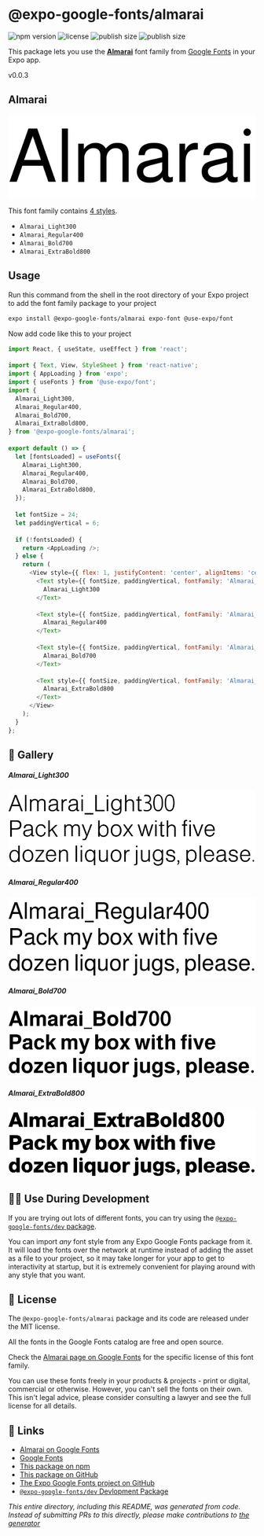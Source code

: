 # @expo-google-fonts/almarai

![npm version](https://flat.badgen.net/npm/v/@expo-google-fonts/almarai)
![license](https://flat.badgen.net/github/license/expo/google-fonts)
![publish size](https://flat.badgen.net/packagephobia/install/@expo-google-fonts/almarai)
![publish size](https://flat.badgen.net/packagephobia/publish/@expo-google-fonts/almarai)

This package lets you use the [**Almarai**](https://fonts.google.com/specimen/Almarai) font family from [Google Fonts](https://fonts.google.com/) in your Expo app.

v0.0.3

## Almarai

![Almarai](./font-family.png)

This font family contains [4 styles](#-gallery).

- `Almarai_Light300`
- `Almarai_Regular400`
- `Almarai_Bold700`
- `Almarai_ExtraBold800`

## Usage

Run this command from the shell in the root directory of your Expo project to add the font family package to your project
```sh
expo install @expo-google-fonts/almarai expo-font @use-expo/font
```

Now add code like this to your project
```js
import React, { useState, useEffect } from 'react';

import { Text, View, StyleSheet } from 'react-native';
import { AppLoading } from 'expo';
import { useFonts } from '@use-expo/font';
import {
  Almarai_Light300,
  Almarai_Regular400,
  Almarai_Bold700,
  Almarai_ExtraBold800,
} from '@expo-google-fonts/almarai';

export default () => {
  let [fontsLoaded] = useFonts({
    Almarai_Light300,
    Almarai_Regular400,
    Almarai_Bold700,
    Almarai_ExtraBold800,
  });

  let fontSize = 24;
  let paddingVertical = 6;

  if (!fontsLoaded) {
    return <AppLoading />;
  } else {
    return (
      <View style={{ flex: 1, justifyContent: 'center', alignItems: 'center' }}>
        <Text style={{ fontSize, paddingVertical, fontFamily: 'Almarai_Light300' }}>
          Almarai_Light300
        </Text>

        <Text style={{ fontSize, paddingVertical, fontFamily: 'Almarai_Regular400' }}>
          Almarai_Regular400
        </Text>

        <Text style={{ fontSize, paddingVertical, fontFamily: 'Almarai_Bold700' }}>
          Almarai_Bold700
        </Text>

        <Text style={{ fontSize, paddingVertical, fontFamily: 'Almarai_ExtraBold800' }}>
          Almarai_ExtraBold800
        </Text>
      </View>
    );
  }
};

```

## 🔡 Gallery

##### Almarai_Light300
![Almarai_Light300](./d65c40f0692b45d73302895b80e837f57f1b4e69a5d3255c3f186919eab23780.ttf.png)

##### Almarai_Regular400
![Almarai_Regular400](./1b22529a81e051312110ae38c450d9b4f5474030f2275dc4574f26c8fcf5318e.ttf.png)

##### Almarai_Bold700
![Almarai_Bold700](./6cf3b7ecc9ac853f7071684fc5dfb22dd3a13f41901fee6aeb54cd9cc81d1126.ttf.png)

##### Almarai_ExtraBold800
![Almarai_ExtraBold800](./55d68f8e4adef1c44ed2dbc154537092c330112b9ac46a94338e58f08f02bcb6.ttf.png)


## 👩‍💻 Use During Development

If you are trying out lots of different fonts, you can try using the [`@expo-google-fonts/dev` package](https://github.com/expo/google-fonts/tree/master/font-packages/dev#readme).

You can import *any* font style from any Expo Google Fonts package from it. It will load the fonts
over the network at runtime instead of adding the asset as a file to your project, so it may take longer
for your app to get to interactivity at startup, but it is extremely convenient
for playing around with any style that you want.

## 📖 License

The `@expo-google-fonts/almarai` package and its code are released under the MIT license.

All the fonts in the Google Fonts catalog are free and open source.

Check the [Almarai page on Google Fonts](https://fonts.google.com/specimen/Almarai) for the specific license of this font family.

You can use these fonts freely in your products & projects - print or digital, commercial or otherwise. However, you can't sell the fonts on their own. This isn't legal advice, please consider consulting a lawyer and see the full license for all details.

## 🔗 Links

- [Almarai on Google Fonts](https://fonts.google.com/specimen/Almarai)
- [Google Fonts](https://fonts.google.com/)
- [This package on npm](https://www.npmjs.com/package/@expo-google-fonts/almarai)
- [This package on GitHub](https://github.com/expo/google-fonts/tree/master/font-packages/almarai)
- [The Expo Google Fonts project on GitHub](https://github.com/expo/google-fonts)
- [`@expo-google-fonts/dev` Devlopment Package](https://github.com/expo/google-fonts/tree/master/font-packages/dev)


*This entire directory, including this README, was generated from code. Instead of submitting PRs to this directly, please make contributions to [the generator](https://github.com/expo/google-fonts/tree/master/packages/generator)*
